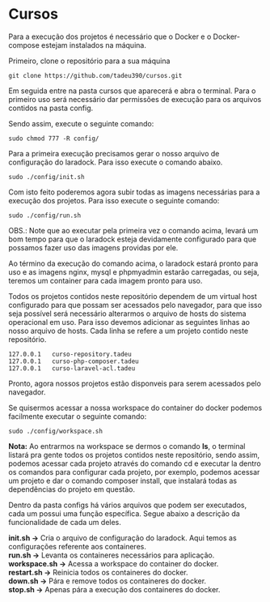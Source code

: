 # Cursos

Para a execução dos projetos é necessário que o Docker e o Docker-compose estejam instalados na máquina.

Primeiro, clone o repositório para a sua máquina

```
git clone https://github.com/tadeu390/cursos.git
```
Em seguida entre na pasta cursos que aparecerá e abra o terminal.
Para o primeiro uso será necessário dar permissões de execução para os arquivos contidos na pasta config.

Sendo assim, execute o seguinte comando:
```
sudo chmod 777 -R config/
```
Para a primeira execução precisamos gerar o nosso arquivo de configuração do laradock. Para isso execute o comando abaixo.
```
sudo ./config/init.sh
```
Com isto feito poderemos agora subir todas as imagens necessárias para a execução dos projetos.
Para isso execute o seguinte comando:
```
sudo ./config/run.sh
```
OBS.: Note que ao executar pela primeira vez o comando acima, levará um bom tempo para que o laradock esteja devidamente configurado para que possamos fazer uso das imagens providas por ele.

Ao término da execução do comando acima, o laradock estará pronto para uso e as imagens nginx, mysql e phpmyadmin estarão carregadas, ou seja, teremos um container para cada imagem pronto para uso.

Todos os projetos contidos neste repositório dependem de um virtual host configurado para que possam ser acessados pelo navegador, para que isso seja possível será necessário alterarmos o arquivo de hosts do sistema operacional em uso.
Para isso devemos adicionar as seguintes linhas ao nosso arquivo de hosts. Cada linha se refere a um projeto contido neste repositório.
```
127.0.0.1	curso-repository.tadeu
127.0.0.1	curso-php-composer.tadeu
127.0.0.1	curso-laravel-acl.tadeu
```
Pronto, agora nossos projetos estão disponveis para serem acessados pelo navegador.

Se quisermos acessar a nossa workspace do container do docker podemos facilmente executar o seguinte comando:
```
sudo ./config/workspace.sh
```
<b>Nota:</b> Ao entrarmos na workspace se dermos o comando <b>ls</b>, o terminal listará pra gente todos os projetos contidos neste repositório, sendo assim, podemos acessar cada projeto através do comando cd e executar la dentro os comandos para configurar cada projeto, por exemplo, podemos acessar um projeto e dar o comando composer install, que instalará todas as dependências do projeto em questão.

Dentro da pasta configs há vários arquivos que podem ser executados, cada um possui uma função específica. Segue abaixo a descrição da funcionalidade de cada um deles.

<b>init.sh -></b> Cria o arquivo de configuração do laradock. Aqui temos as configurações referente aos containeres.<br />
<b>run.sh -></b> Levanta os containeres necessários para aplicação.<br />
<b>workspace.sh -></b> Acessa a workspace do container do docker.<br />
<b>restart.sh -></b> Reinicia todos os containeres do docker.<br />
<b>down.sh -></b> Pára e remove todos os containeres do docker.<br />
<b>stop.sh -></b> Apenas pára a execução dos containeres do docker.<br />
